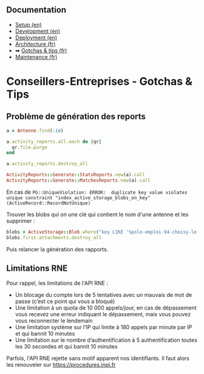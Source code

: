 ## Documentation

* [Setup (en)](01-setup.md)
* [Development (en)](02-development.md)
* [Deployment (en)](03-deployment.md)
* [Architecture (fr)](04-architecture.md)
* ➡ [Gotchas & tips (fr)](05-gotchas.md)
* [Maintenance (fr)](06-maintenance.md)

# Conseillers-Entreprises - Gotchas & Tips

## Problème de génération des reports

```ruby 
a = Antenne.find(:id)

a.activity_reports.all.each do |qr|
  qr.file.purge
end

a.activity_reports.destroy_all

ActivityReports::Generate::StatsReports.new(a).call
ActivityReports::Generate::MatchesReports.new(a).call
```

En cas de `PG::UniqueViolation: ERROR:  duplicate key value violates unique constraint "index_active_storage_blobs_on_key" (ActiveRecord::RecordNotUnique)`

Trouver les blobs qui on une clé qui contient le nom d'une antenne et les supprimer :

```ruby 
blobs = ActiveStorage::Blob.where("key LIKE '%pole-emploi-94-choisy-le-roi%'")
blobs.first.attachments.destroy_all
```

Puis relancer la génération des rapports.

## Limitations RNE

Pour rappel, les limitations de l'API RNE : 

- Un blocage du compte lors de 5 tentatives avec un mauvais de mot de passe (c’est ce point qui vous a bloqué)
- Une limitation à un quota de 10 000 appels/jour, en cas de dépassement vous recevez une erreur indiquant le dépassement, mais vous pouvez vous reconnecter le lendemain
- Une limitation système sur l’IP qui limite à 180 appels par minute par IP et qui bannit 10 minutes
- Une limitation sur le nombre d’authentification à 5 authentification toutes les 30 secondes et qui bannit 10 minutes

Parfois, l'API RNE rejette sans motif apparent nos identifiants. Il faut alors les renouveler sur   https://procedures.inpi.fr 